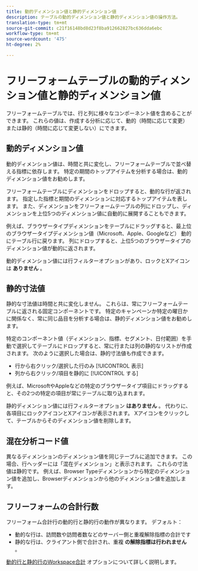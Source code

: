 ```yaml
---
title: 動的ディメンション値と静的ディメンション値
description: テーブルの動的ディメンション値と静的ディメンション値の操作方法。
translation-type: tm+mt
source-git-commit: c21f16148bd8d23f8ba912662827bc636dda6ebc
workflow-type: tm+mt
source-wordcount: '475'
ht-degree: 2%

---
```



# フリーフォームテーブルの動的ディメンション値と静的ディメンション値

フリーフォームテーブルでは、行と列に様々なコンポーネント値を含めることができます。 これらの値は、作成する分析に応じて、動的（時間に応じて変更）または静的（時間に応じて変更しない）にできます。

## 動的ディメンション値

動的ディメンション値は、時間と共に変化し、フリーフォームテーブルで並べ替える指標に依存します。 特定の期間のトップアイテムを分析する場合は、動的ディメンション値をお勧めします。

フリーフォームテーブルにディメンションをドロップすると、動的な行が返されます。 指定した指標と期間のディメンションに対応するトップアイテムを表します。 また、ディメンションをフリーフォームテーブルの列にドロップし、ディメンションを上位5つのディメンション値に自動的に展開することもできます。

例えば、ブラウザータイプディメンションをテーブルにドラッグすると、最上位のブラウザータイプディメンション値（Microsoft、Apple、Googleなど） 動的にテーブル行に戻ります。 列にドロップすると、上位5つのブラウザータイプのディメンション値が動的に返されます。

動的ディメンション値には行フィルターオプションがあり、ロックとXアイコンは **ありません** 。

## 静的寸法値

静的な寸法値は時間と共に変化しません。 これらは、常にフリーフォームテーブルに返される固定コンポーネントです。 特定のキャンペーンか特定の曜日かに関係なく、常に同じ品目を分析する場合は、静的ディメンション値をお勧めします。

特定のコンポーネント値（ディメンション、指標、セグメント、日付範囲）を手動で選択してテーブルにドロップすると、常に行または列の静的なリストが作成されます。 次のように選択した場合は、静的寸法値も作成できます。

* 行から右クリック/選択した行のみ [!UICONTROL 表示]
* 列から右クリック/項目を静的に [!UICONTROL する]

例えば、MicrosoftやAppleなどの特定のブラウザータイプ項目にドラッグすると、その2つの特定の項目が常にテーブルに取り込まれます。

静的ディメンション値には行フィルターオプション **はありません** 。 代わりに、各項目にロックアイコンとXアイコンが表示されます。 Xアイコンをクリックして、テーブルからそのディメンション値を削除します。

## 混在分析コード値

異なるディメンションのディメンション値を同じテーブルに追加できます。 この場合、行ヘッダーには「混在ディメンション」と表示されます。 これらの寸法値は静的です。 例えば、Browser Typeディメンションから特定のディメンション値を追加し、Browserディメンションから他のディメンション値を追加します。

## フリーフォームの合計行数

フリーフォーム合計行の動的行と静的行の動作が異なります。 デフォルト：

* 動的な行は、訪問数や訪問者数などのサーバー側と重複解除指標の合計です
* 静的な行は、クライアント側で合計され、重複 **の解除指標は行われません** 。

[動的行と静的行のWorkspace合計](https://docs.adobe.com/content/help/ja-JP/analytics/analyze/analysis-workspace/build-workspace-project/workspace-totals.html) オプションについて詳しく説明します。
